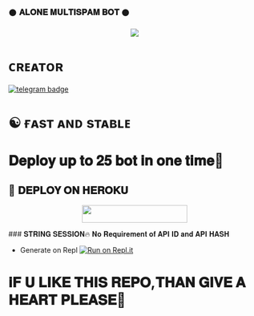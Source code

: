 ### 𒊹︎︎︎ 𝐀𝐋𝐎𝐍𝐄 𝐌𝐔𝐋𝐓𝐈𝐒𝐏𝐀𝐌 𝐁𝐎𝐓 𒊹︎︎︎︎︎

<p align="center">
  <img src="https://telegra.ph/file/439b85f6fce810d1a8cf4.jpg">
</p>

# ᴄʀᴇᴀᴛᴏʀ
 [![telegram badge](https://img.shields.io/badge/𝐀𝐋𝐎𝐍𝐄-30302f?style=for-the-badge&logo=telegram)](https://t.me/ALONExBOY)
# ☯︎ ғᴀsᴛ ᴀɴᴅ sᴛᴀʙʟᴇ 
# 𝐃𝐞𝐩𝐥𝐨𝐲 𝐮𝐩 𝐭𝐨 𝟐𝟓 𝐛𝐨𝐭 𝐢𝐧 𝐨𝐧𝐞 𝐭𝐢𝐦𝐞🤍
## 🚀 𝐃𝐄𝐏𝐋𝐎𝐘 𝐎𝐍 𝐇𝐄𝐑𝐎𝐊𝐔
<p align="center"><a href="https://heroku.com/deploy?template=https://github.com/PRONOI/ALONE-PLAYER"> <img src="https://img.shields.io/badge/Deploy%20To%20Heroku-blueviolet?style=for-the-badge&logo=heroku" width="210" height="34.45"/></a></p>
### 𝐒𝐓𝐑𝐈𝐍𝐆 𝐒𝐄𝐒𝐒𝐈𝐎𝐍🔥
𝐍𝐨 𝐑𝐞𝐪𝐮𝐢𝐫𝐞𝐦𝐞𝐧𝐭 𝐨𝐟 𝐀𝐏𝐈 𝐈𝐃 𝐚𝐧𝐝 𝐀𝐏𝐈 𝐇𝐀𝐒𝐇

   - Generate on Repl [![Run on Repl.it](https://repl.it/badge/github/MrRizoel/RiZoeLSpamBot)](https://replit.com/@RiZoeL/RiZoeL-Spam-bot)

# 𝐢𝐅 𝐔 𝐋𝐈𝐊𝐄 𝐓𝐇𝐈𝐒 𝐑𝐄𝐏𝐎,𝐓𝐇𝐀𝐍 𝐆𝐈𝐕𝐄 𝐀 𝐇𝐄𝐀𝐑𝐓 𝐏𝐋𝐄𝐀𝐒𝐄🖤
